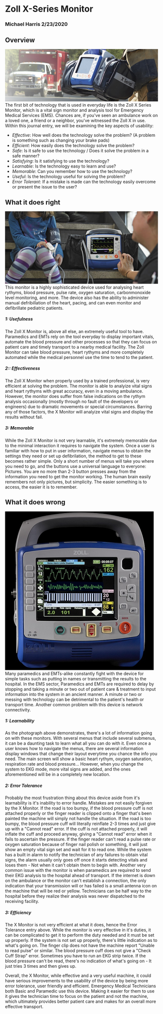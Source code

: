  # Zoll X-Series Monitor
 ### Michael Harris 2/23/2020
 
 
 ## Overview
 ![Zoll X Monitor](https://github.com/UsabilityEngineering/uxportfolio-rhapidfyre/blob/master/assets/zoll_x.jpg)
  The first bit of technology that is used in everyday life is the Zoll X Series Monitor, which is a vital sign monitor and analysis tool for Emergency Medical Services (EMS). Chances are, if you've seen an ambulance work on a loved one, a friend or a neighbor, you've witnessed the Zoll X in use. Within this journal entry, we will be examining the key aspects of usability:
  - *Effective*: How well does the technology solve the problem? (A problem is something such as changing your brake pads)
  - *Efficient*: How easily does the technology solve the problem?
  - *Safe*: Is it safe to use the technology / Does it solve the problem in a safe manner?
  - *Satisfying*: Is it satisfying to use the technology?
  - *Learnable*: Is the technology easy to learn and use?
  - *Memorable*: Can you remember how to use the technology?
  - *Useful*: Is the technology useful for solving the problem?
  - *Error Tolerant*: If a mistake is made can the technology easily overcome or present the issue to the user?
 
 ## What it does right
 ![Pediatric Patient](https://github.com/UsabilityEngineering/uxportfolio-rhapidfyre/blob/master/assets/pediatric.jpg)
  This monitor is a highly sophisticated device used for analysing heart rythyms, blood pressure, pulse rate, oxygen saturation, carbonmonoxide level monitoring, and more. The device also has the ability to administer manual defribillation of the heart, pacing, and can even monitor and defibrillate pediatric patients.
  
  ##### 1: Usefulness
  The Zoll X Monitor is, above all else, an extremely useful tool to have. Paramedics and EMTs rely on the tool everyday to display important vitals, automate the blood pressure and other processes so that they can focus on patient care and timely transport to a nearby medical facility. The Zoll Monitor can take blood pressure, heart rythyms and more completely automated while the medical personnel use the time to tend to the patient.
  
  ##### 2:: Effectiveness
  The Zoll X Monitor when properly used by a trained professional, is very efficient at solving the problem. The monitor is able to analyize vital signs and heart rythyms with great accuracy, even in a moving ambulance. However, the monitor does suffer from false indications on the rythym analysis occasionally (mostly through no fault of the developers or engineers) due to dramatic movements or special circumstances. Barring any of those factors, the X Monitor will analyize vital signs and display the results without fail.
  
  ##### 3: Memorable
  While the Zoll X Monitor is not very learnable, it's extremely memorable due to the minimal interaction it requires to navigate the system. Once a user is familiar with how to put in user information, navigate menus to obtain the settings they need or set up defibrilation, the method to get to these becomes rather simple. Only a short number of menus will take you where you need to go, and the buttons use a universal language to everyone: Pictures. You are no more than 2-3 button presses away from the information you need to get the monitor working. The human brain easily remembers not only pictures, but simplicity. The easier something is to access, the easier it is to remember.
  
  ## What it does wrong
 ![Not User Friendly](https://github.com/UsabilityEngineering/uxportfolio-rhapidfyre/blob/master/assets/complicated.jpg)
  Many paramedics and EMTs-alike constantly fight with the device for simple tasks such as putting in names or transmitting the results to the hospital. In the EMS sector, Paramedics and EMTs are required to delay by stopping and taking a minute or two out of patient care & treatment to input information into the system in an ancient manner. A minute or two or messing with technology can be detrimental to the patient's health or transport time. Another common problem with this device is network connectivity.
  
  ##### 1: Learnability
  As the photograph above demonstrates, there's a lot of information going on with these monitors. With several menus that include several submenus, it can be a daunting task to learn what all you can do with it. Even once a user knows how to navigate the menus, there are several information display windows that change their layout everytime you chance the info you need. The main screen will show a basic heart rythym, oxygen saturation, respiration rate and blood pressure... However, when you change the system to EKG mode, more vital signs are added, and the ones aforementioned will be in a completely new location.
  
  ##### 2: Error Tolerance
  Probably the most frustration thing about this device aside from it's learnability is it's inability to error handle. Mistakes are not easily forgiven by the X Monitor. If the road is too bumpy, if the blood pressure cuff is not attached properly or the finger reader is clipped onto a finger that's been painted the machine will simply not handle the situation. If the road is too bumpy, the blood pressure cuff will literally reinflate 2-3 times and just give up with a "Cannot read" error. If the cuff is not attached properly, it will inflate the cuff and proceed anyway, giving a "Cannot read" error when it fails to ascertain the pressure. If the finger reader can't read a pulse rate or oxygen saturation because of finger nail polish or something, it will just show an empty vital sign set and wait for it to read one. While the system has a built in alarm to notify the technician of any failures to obtain vital signs, the alarm usually only goes off once it starts detecting vitals and loses them - Not when it can't obtain them to begin with.
  Another very common issue with the monitor is when paramedics are required to send their EKG analysis to the hospital ahead of transport. If the internet is down on the ambulance or the monitor can't establish a connection, the only indication that your transmission will or has failed is a small antenna icon on the machine that will be red or yellow. Technicians can be half way to the hospital before they realize their analysis was never dispatched to the receiving facility.
  
  ##### 3: Efficiency
  The X Monitor is not very efficient at what it does, hence the Error Tolerance entry above. While the monitor is very effective in it's duties, it can be complicated to get it to perform the duty needed and it must be set up properly. If the system is not set up properly, there's little indication as to what's going on. The finger clip does not have the machine report "Unable to read pulse" or similar. The blood pressure cuff does not give a "Check Cuff Strap" error. Sometimes you have to run an EKG strip twice. If the blood pressure can't be read, there's no indication of what's going on - It just tries 3 times and then gives up.
  
  Overall, the X Monitor, while effective and a very useful machine, it could have serious improvements to the usability of the device by being more error tolerance, user friendly and efficient. Emergency Medical Technicians both Basic and Paramedic use this device. Making it easier for them to use it gives the technician time to focus on the patient and not the machine, which ultimately provides better patient care and makes for an overall more effective transport.
  
